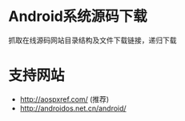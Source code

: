 # Android系统源码下载
抓取在线源码网站目录结构及文件下载链接，递归下载

# 支持网站
* http://aospxref.com/ (推荐)
* http://androidos.net.cn/android/